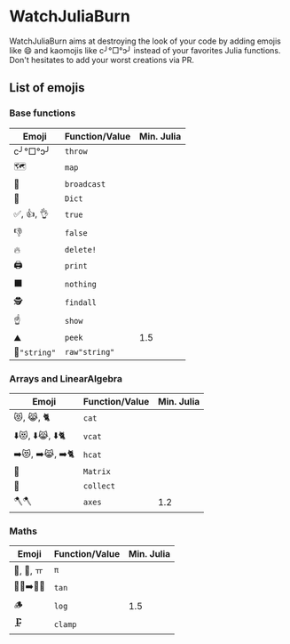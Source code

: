 # WatchJuliaBurn

WatchJuliaBurn aims at destroying the look of your code by adding emojis like :smile: and kaomojis like c╯°□°ↄ╯ instead of your favorites Julia functions.
Don't hesitates to add your worst creations via PR.

## List of emojis

### Base functions
| Emoji | Function/Value | Min. Julia |
| --- | --- | --- | 
| c╯°□°ↄ╯ | `throw` | |
| 🗺 | `map` | | 
| 📡 | `broadcast` | |
| 📖 | `Dict` | |
|  ✅, 👍, 👌 | `true` | |
|  👎 | `false` | |
| 🔥 | `delete!` | |
| 🖨️ | `print` | |
| ⬛  | `nothing` | |
| 🕵️ | `findall` | |
| ☝️ | `show` | |
| ⛰️ | `peek` | 1.5 |
| 🥩`"string"` | `raw"string"` | |

### Arrays and LinearAlgebra

| Emoji | Function/Value | Min. Julia |
| --- | --- | -- |
| 😻, 😹, 🐈 | `cat` | |
| ⬇️😻, ⬇️😹, ⬇️🐈 | `vcat` | |
| ➡️😻, ➡️😹, ➡️🐈 | `hcat` | |
| 🔢 | `Matrix` | |
| 🧺 | `collect` | |
| 🪓🪓 | `axes` | 1.2 |

### Maths

| Emoji | Function/Value | Min. Julia |
| --- | --- | --- |
| 🥧, 🍰, ㅠ | `π` | |
| 🧑🏻➡️🧑🏽 | `tan` | |
| 🪵 | `log` | 1.5 |
| 🗜️ | `clamp` | |